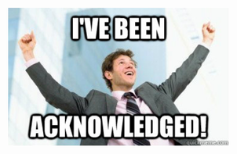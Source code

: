 <p align="center">
  <img width = "450" src="https://github.com/j-faria/acknow/blob/master/static/img/meme.jpg?raw=true"/>
  <!-- <br> -->
</p>
